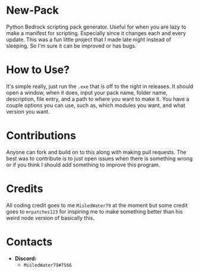 # New-Pack
Python Bedrock scripting pack generator.
Useful for when you are lazy to make a manifest for scripting.
Especially since it changes each and every update.
This was a fun little project that I made late night instead of sleeping.
So I'm sure it can be improved or has bugs.

# How to Use?
It's simple really, just run the `.exe` that is off to the right in releases.
It should open a window, when it does, input your pack name, folder name, description, file entry, and a path to where you want to make it.
You have a couple options you can use, such as, which modules you want, and what version you want.

# Contributions
Anyone can fork and build on to this along with making pull requests. The best was to contribute is to just open issues when there is something wrong or if you think I should add something to improve this program.

# Credits
All coding credit goes to me `MisledWater79` at the moment but some credit goes to `mrpatches123` for inspiring me to make something better than his weird node version of basically this.

# Contacts
* **Discord:**
  * `MisledWater79#7566`